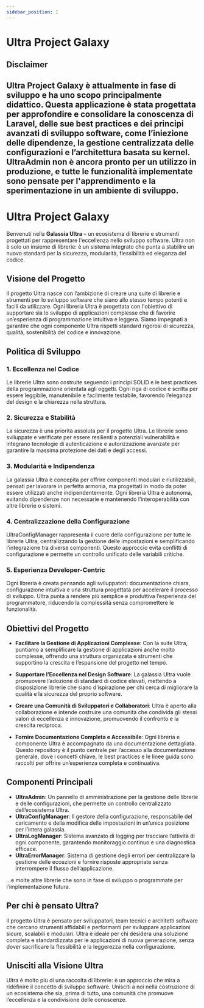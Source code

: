 ```yaml
---
sidebar_position: 1
---
```


# Ultra Project Galaxy

## Disclaimer

**Ultra Project Galaxy è attualmente in fase di sviluppo** e ha uno scopo principalmente didattico. Questa applicazione è stata progettata per approfondire e consolidare la conoscenza di Laravel, delle sue best practices e dei principi avanzati di sviluppo software, come l’iniezione delle dipendenze, la gestione centralizzata delle configurazioni e l’architettura basata su kernel. UltraAdmin non è ancora pronto per un utilizzo in produzione, e tutte le funzionalità implementate sono pensate per l'apprendimento e la sperimentazione in un ambiente di sviluppo.
---

# Ultra Project Galaxy

Benvenuti nella **Galassia Ultra** – un ecosistema di librerie e strumenti progettati per rappresentare l'eccellenza nello sviluppo software. Ultra non è solo un insieme di librerie: è un sistema integrato che punta a stabilire un nuovo standard per la sicurezza, modularità, flessibilità ed eleganza del codice.

## Visione del Progetto

Il progetto Ultra nasce con l’ambizione di creare una suite di librerie e strumenti per lo sviluppo software che siano allo stesso tempo potenti e facili da utilizzare. Ogni libreria Ultra è progettata con l'obiettivo di supportare sia lo sviluppo di applicazioni complesse che di favorire un’esperienza di programmazione intuitiva e leggera. Siamo impegnati a garantire che ogni componente Ultra rispetti standard rigorosi di sicurezza, qualità, sostenibilità del codice e innovazione.

## Politica di Sviluppo

### 1. **Eccellenza nel Codice**
   Le librerie Ultra sono costruite seguendo i principi SOLID e le best practices della programmazione orientata agli oggetti. Ogni riga di codice è scritta per essere leggibile, manutenibile e facilmente testabile, favorendo l’eleganza del design e la chiarezza nella struttura.

### 2. **Sicurezza e Stabilità**
   La sicurezza è una priorità assoluta per il progetto Ultra. Le librerie sono sviluppate e verificate per essere resilienti a potenziali vulnerabilità e integrano tecnologie di autenticazione e autorizzazione avanzate per garantire la massima protezione dei dati e degli accessi.

### 3. **Modularità e Indipendenza**
   La galassia Ultra è concepita per offrire componenti modulari e riutilizzabili, pensati per lavorare in perfetta armonia, ma progettati in modo da poter essere utilizzati anche indipendentemente. Ogni libreria Ultra è autonoma, evitando dipendenze non necessarie e mantenendo l’interoperabilità con altre librerie o sistemi.

### 4. **Centralizzazione della Configurazione**
   UltraConfigManager rappresenta il cuore della configurazione per tutte le librerie Ultra, centralizzando la gestione delle impostazioni e semplificando l’integrazione tra diverse componenti. Questo approccio evita conflitti di configurazione e permette un controllo unificato delle variabili critiche.

### 5. **Esperienza Developer-Centric**
   Ogni libreria è creata pensando agli sviluppatori: documentazione chiara, configurazione intuitiva e una struttura progettata per accelerare il processo di sviluppo. Ultra punta a rendere più semplice e produttiva l’esperienza del programmatore, riducendo la complessità senza compromettere le funzionalità.

## Obiettivi del Progetto

- **Facilitare la Gestione di Applicazioni Complesse**: Con la suite Ultra, puntiamo a semplificare la gestione di applicazioni anche molto complesse, offrendo una struttura organizzata e strumenti che supportino la crescita e l’espansione del progetto nel tempo.

- **Supportare l’Eccellenza nel Design Software**: La galassia Ultra vuole promuovere l’adozione di standard di codice elevati, mettendo a disposizione librerie che siano d’ispirazione per chi cerca di migliorare la qualità e la sicurezza del proprio software.

- **Creare una Comunità di Sviluppatori e Collaboratori**: Ultra è aperto alla collaborazione e intende costruire una comunità che condivida gli stessi valori di eccellenza e innovazione, promuovendo il confronto e la crescita reciproca.

- **Fornire Documentazione Completa e Accessibile**: Ogni libreria e componente Ultra è accompagnato da una documentazione dettagliata. Questo repository è il punto centrale per l’accesso alla documentazione generale, dove i concetti chiave, le best practices e le linee guida sono raccolti per offrire un’esperienza completa e continuativa.

## Componenti Principali

- **UltraAdmin**: Un pannello di amministrazione per la gestione delle librerie e delle configurazioni, che permette un controllo centralizzato dell’ecosistema Ultra.
- **UltraConfigManager**: Il gestore della configurazione, responsabile del caricamento e della modifica delle impostazioni in un’unica posizione per l’intera galassia.
- **UltraLogManager**: Sistema avanzato di logging per tracciare l’attività di ogni componente, garantendo monitoraggio continuo e una diagnostica efficace.
- **UltraErrorManager**: Sistema di gestione degli errori per centralizzare la gestione delle eccezioni e fornire risposte appropriate senza interrompere il flusso dell’applicazione.
  
...e molte altre librerie che sono in fase di sviluppo o programmate per l’implementazione futura.

## Per chi è pensato Ultra?

Il progetto Ultra è pensato per sviluppatori, team tecnici e architetti software che cercano strumenti affidabili e performanti per sviluppare applicazioni sicure, scalabili e modulari. Ultra è ideale per chi desidera una soluzione completa e standardizzata per le applicazioni di nuova generazione, senza dover sacrificare la flessibilità e la leggerezza nella configurazione.

## Unisciti alla Visione Ultra

Ultra è molto più di una raccolta di librerie: è un approccio che mira a ridefinire il concetto di sviluppo software. Unisciti a noi nella costruzione di un ecosistema che sia, prima di tutto, una comunità che promuove l’eccellenza e la condivisione delle conoscenze.

